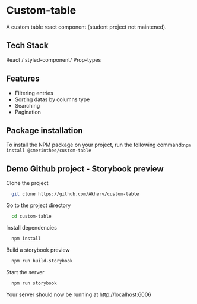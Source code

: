 # Custom-table

A custom table react component (student project not maintened).

## Tech Stack

React / styled-component/ Prop-types

## Features

- Filtering entries
- Sorting datas by columns type
- Searching
- Pagination

## Package installation

To install the NPM package on your project, run the following command:`npm install @smerinthee/custom-table`

## Demo Github project - Storybook preview

Clone the project

```bash
  git clone https://github.com/Akherv/custom-table
```

Go to the project directory

```bash
  cd custom-table
```

Install dependencies

```bash
  npm install
```

Build a storybook preview

```bash
  npm run build-storybook
```

Start the server

```bash
  npm run storybook
```

Your server should now be running at http://localhost:6006
